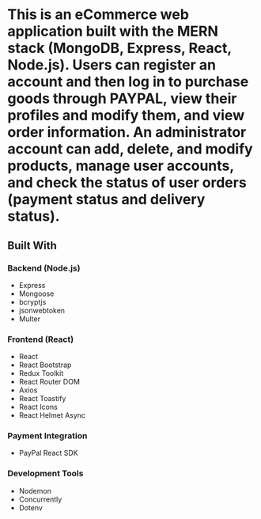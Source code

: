 # This is an eCommerce web application built with the MERN stack (MongoDB, Express, React, Node.js). Users can register an account and then log in to purchase goods through PAYPAL, view their profiles and modify them, and view order information. An administrator account can add, delete, and modify products, manage user accounts, and check the status of user orders (payment status and delivery status).

## Built With

### Backend (Node.js)
- Express
- Mongoose
- bcryptjs
- jsonwebtoken
- Multer

### Frontend (React)
- React
- React Bootstrap
- Redux Toolkit
- React Router DOM
- Axios
- React Toastify
- React Icons
- React Helmet Async

### Payment Integration
- PayPal React SDK

### Development Tools
- Nodemon
- Concurrently
- Dotenv
